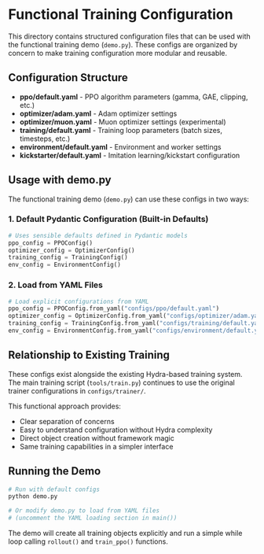 # Functional Training Configuration

This directory contains structured configuration files that can be used with the functional training demo (`demo.py`). These configs are organized by concern to make training configuration more modular and reusable.

## Configuration Structure

- **ppo/default.yaml** - PPO algorithm parameters (gamma, GAE, clipping, etc.)
- **optimizer/adam.yaml** - Adam optimizer settings
- **optimizer/muon.yaml** - Muon optimizer settings (experimental)
- **training/default.yaml** - Training loop parameters (batch sizes, timesteps, etc.)
- **environment/default.yaml** - Environment and worker settings
- **kickstarter/default.yaml** - Imitation learning/kickstart configuration

## Usage with demo.py

The functional training demo (`demo.py`) can use these configs in two ways:

### 1. Default Pydantic Configuration (Built-in Defaults)
```python
# Uses sensible defaults defined in Pydantic models
ppo_config = PPOConfig()
optimizer_config = OptimizerConfig()
training_config = TrainingConfig()
env_config = EnvironmentConfig()
```

### 2. Load from YAML Files
```python
# Load explicit configurations from YAML
ppo_config = PPOConfig.from_yaml("configs/ppo/default.yaml")
optimizer_config = OptimizerConfig.from_yaml("configs/optimizer/adam.yaml")
training_config = TrainingConfig.from_yaml("configs/training/default.yaml")
env_config = EnvironmentConfig.from_yaml("configs/environment/default.yaml")
```

## Relationship to Existing Training

These configs exist alongside the existing Hydra-based training system. The main training script (`tools/train.py`) continues to use the original trainer configurations in `configs/trainer/`.

This functional approach provides:
- Clear separation of concerns
- Easy to understand configuration without Hydra complexity
- Direct object creation without framework magic
- Same training capabilities in a simpler interface

## Running the Demo

```bash
# Run with default configs
python demo.py

# Or modify demo.py to load from YAML files
# (uncomment the YAML loading section in main())
```

The demo will create all training objects explicitly and run a simple while loop calling `rollout()` and `train_ppo()` functions.
